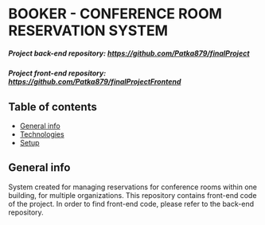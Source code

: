 
# BOOKER - CONFERENCE ROOM RESERVATION SYSTEM
##### Project back-end repository: https://github.com/Patka879/finalProject
##### Project front-end repository: https://github.com/Patka879/finalProjectFrontend


## Table of contents
* [General info](#general-info)
* [Technologies](#technologies)
* [Setup](#setup)

## General info
System created for managing reservations for conference rooms within one building, for multiple organizations.
This repository contains front-end code of the project. In order to find front-end code, please refer to the back-end repository.



